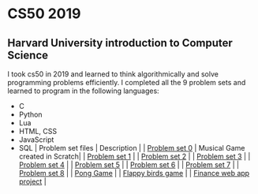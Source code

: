 # CS50 2019
## Harvard University introduction to Computer Science
I took cs50 in 2019 and learned to think algorithmically and solve programming problems efficiently. I completed all the 9 problem sets and learned to program in the following languages:
- C
- Python
- Lua
- HTML, CSS
- JavaScript
- SQL
| Problem set files | Description |
| [Problem set 0]() | Musical Game created in Scratch|
| [Problem set 1](./pset1/) |
| [Problem set 2](./pset2/) | 
| [Problem set 3](./pset3/) | 
| [Problem set 4](./pset4/) | 
| [Problem set 5](./pset5/) | 
| [Problem set 6](./pset6/) | 
| [Problem set 7](./pset7/) | 
| [Problem set 8](./pset8/) | 
| [Pong Game](./games50/pong) | 
| [Flappy birds game](./games50/flappy) | 
| [Finance web app project](./finance/) | 
